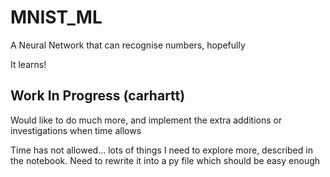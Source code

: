 # MNIST_ML
A Neural Network that can recognise numbers, hopefully

It learns! 

## Work In Progress (carhartt)
Would like to do much more, and implement the extra additions or investigations when time allows

Time has not allowed... lots of things I need to explore more, described in the notebook. Need to rewrite it into a py file which should be easy enough
